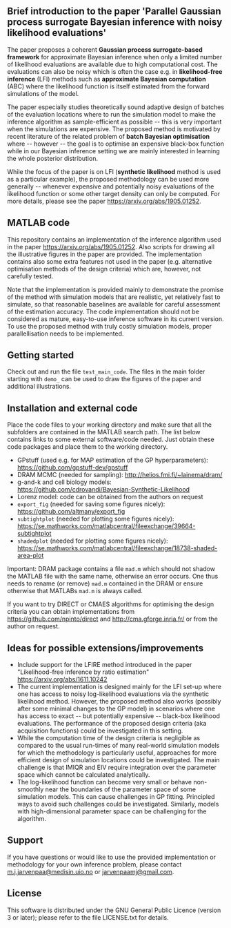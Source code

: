 ## Brief introduction to the paper 'Parallel Gaussian process surrogate Bayesian inference with noisy likelihood evaluations'

The paper proposes a coherent **Gaussian process surrogate-based framework** for approximate Bayesian inference when only a limited number of likelihood evaluations are available due to high computational cost. The evaluations can also be noisy which is often the case e.g. in **likelihood-free inference** (LFI) methods such as **approximate Bayesian computation** (ABC) where the likelihood function is itself estimated from the forward simulations of the model.

The paper especially studies theoretically sound adaptive design of batches of the evaluation locations where to run the simulation model to make the inference algorithm as sample-efficient as possible -- this is very important when the simulations are expensive. The proposed method is motivated by recent literature of the related problem of **batch Bayesian optimisation** where -- however -- the goal is to optimise an expensive black-box function while in our Bayesian inference setting we are mainly interested in learning the whole posterior distribution.

While the focus of the paper is on LFI (**synthetic likelihood** method is used as a particular example), the proposed methodology can be used more generally -- whenever expensive and potentially noisy evaluations of the likelihood function or some other target density can only be computed. For more details, please see the paper <https://arxiv.org/abs/1905.01252>.

## MATLAB code

This repository contains an implementation of the inference algorithm used in the paper <https://arxiv.org/abs/1905.01252>. Also scripts for drawing all the illustrative figures in the paper are provided. The implementation contains also some extra features not used in the paper (e.g. alternative optimisation methods of the design criteria) which are, however, not carefully tested.

Note that the implementation is provided mainly to demonstrate the promise of the method with simulation models that are realistic, yet relatively fast to simulate, so that reasonable baselines are available for careful assessment of the estimation accuracy. The code implementation should not be considered as mature, easy-to-use inference software in its current version. To use the proposed method with truly costly simulation models, proper parallellisation needs to be implemented.

## Getting started

Check out and run the file `test_main_code`. The files in the main folder starting with `demo_` can be used to draw the figures of the paper and additional illustrations.

## Installation and external code

Place the code files to your working directory and make sure that all the subfolders are contained in the MATLAB search path. The list below contains links to some external software/code needed. Just obtain these code packages and place them to the working directory.

* GPstuff (used e.g. for MAP estimation of the GP hyperparameters): <https://github.com/gpstuff-dev/gpstuff>
* DRAM MCMC (needed for sampling): <http://helios.fmi.fi/~lainema/dram/>
* g-and-k and cell biology models: <https://github.com/cdrovandi/Bayesian-Synthetic-Likelihood>
* Lorenz model: code can be obtained from the authors on request
* `export_fig` (needed for saving some figures nicely): <https://github.com/altmany/export_fig>
* `subtightplot` (needed for plotting some figures nicely): <https://se.mathworks.com/matlabcentral/fileexchange/39664-subtightplot>
* `shadedplot` (needed for plotting some figures nicely): <https://se.mathworks.com/matlabcentral/fileexchange/18738-shaded-area-plot>

Important: DRAM package contains a file `mad.m` which should not shadow the MATLAB file with the same name, otherwise an error occurs. One thus needs to rename (or remove) `mad.m` contained in the DRAM or ensure otherwise that MATLABs `mad.m` is always called.

If you want to try DIRECT or CMAES algorithms for optimising the design criteria you can obtain implementations from <https://github.com/npinto/direct> and <http://cma.gforge.inria.fr/> or from the author on request.

## Ideas for possible extensions/improvements

* Include support for the LFIRE method introduced in the paper "Likelihood-free inference by ratio estimation" <https://arxiv.org/abs/1611.10242>
* The current implementation is designed mainly for the LFI set-up where one has access to noisy log-likelihood evaluations via the synthetic likelihood method. However, the proposed method also works (possibly after some minimal changes to the GP model) in scenarios where one has access to exact -- but potentially expensive -- black-box likelihood evaluations. The performance of the proposed design criteria (aka acquisition functions) could be investigated in this setting.
* While the computation time of the design criteria is negligible as compared to the usual run-times of many real-world simulation models for which the methodology is particularly useful, approaches for more efficient design of simulation locations could be investigated. The main challenge is that IMIQR and EIV require integration over the parameter space which cannot be calculated analytically.
* The log-likelihood function can become very small or behave non-smoothly near the boundaries of the parameter space of some simulation models. This can cause challenges in GP fitting. Principled ways to avoid such challenges could be investigated. Similarly, models with high-dimensional parameter space can be challenging for the algorithm.

## Support

If you have questions or would like to use the provided implementation or methodology for your own inference problem, please contact <m.j.jarvenpaa@medisin.uio.no> or <jarvenpaamj@gmail.com>.

## License

This software is distributed under the GNU General Public Licence (version 3 or later); please refer to the file LICENSE.txt for details.
